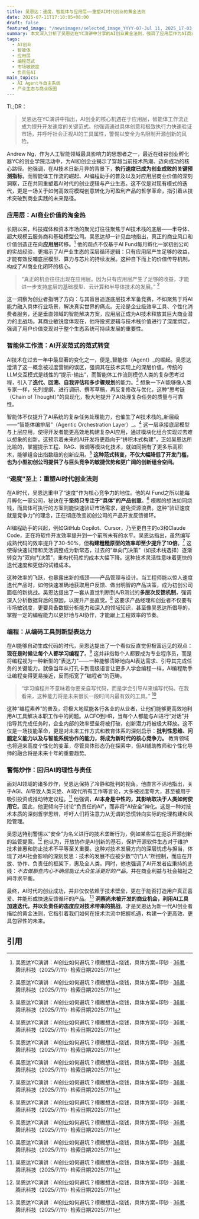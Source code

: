 ```yaml
---
title: 吴恩达：速度、智能体与应用层——重塑AI时代创业的黄金法则
date: 2025-07-11T17:10:05+08:00
draft: false
featured_image: "/newsimages/selected_image_YYYY-07-Jul 11, 2025_17-03-19-531.jpg"
summary: 本文深入分析了吴恩达在YC演讲中分享的AI创业黄金法则，强调了应用层作为AI商业价值核心的重要性。文章探讨了智能体工作流如何重塑开发范式，以及AI编程助手如何加速产品迭代，进而使“速度”成为决定初创公司成败的关键。同时，本文还剖析了编程在AI时代演变为新型表达力的趋势，并呼吁对AI技术发展保持理性，警惕过度炒作及其可能带来的社会不平等风险，倡导负责任的AI与开放的创新生态。
tags: 
  - AI创业
  - 智能体
  - 应用层
  - 编程范式
  - 市场敏锐度
  - 负责任AI
main_topics: 
  - AI Agent与自主系统
  - 产业生态与商业版图
---
```


TL;DR：
>吴恩达在YC演讲中指出，AI创业的核心机遇在于应用层，智能体工作流正成为提升开发速度的关键范式。他强调通过具体创意和极致执行力快速验证市场，并呼吁社会正视AI的工具属性，警惕以安全为名限制开源创新的风险。

Andrew Ng，作为人工智能领域最具影响力的思想者之一，最近在硅谷创业孵化器YC的创业学院活动中，为AI初创企业揭示了穿越当前技术热潮、迈向成功的核心路径。他强调，在AI技术日新月异的背景下，**执行速度已成为创业成败的关键预测指标**，而智能体工作流的崛起、AI编程助手的普及以及对应用层商业价值的深刻洞察，正在共同重塑着AI时代的创业逻辑与产业生态。这不仅是对现有模式的迭代，更是一场关于如何高效将模糊创意转化为可盈利产品的哲学革命，指引着从技术突破到商业实践的未来路径。

### 应用层：AI商业价值的淘金热

长期以来，科技媒体和资本市场的聚光灯往往聚焦于AI技术栈的底层——半导体、超大规模云服务商和基础模型公司。吴恩达却一针见血地指出，真正的商业风口和价值创造正在向**应用层**转移。[^1] 他的观点不仅基于AI Fund每月孵化一家初创公司的实战经验，更揭示了AI产业生态的深层循环逻辑：只有应用层产生足够的收益，才能有效反哺底层模型、算力与芯片的持续发展。这种自下而上的价值传导机制，构成了AI商业化闭环的核心。

>“真正的机会往往出现在应用层。因为只有应用层产生了足够的收益，才能进一步支持底层的基础模型、云计算和半导体技术的发展。” [^1]

这一洞察为创业者指明了方向：与其盲目追逐底层技术军备竞赛，不如聚焦于将AI能力融入具体行业场景，解决真实世界的痛点。无论是企业级效率工具、个性化消费者服务，还是垂直领域的智能解决方案，应用层正成为AI技术释放其巨大商业潜力的主战场。其商业敏锐度体现在，他将投资逻辑与技术栈价值进行了深度绑定，强调了用户价值变现对于整个生态系统可持续发展的重要性。

### 智能体工作流：AI开发范式的范式转变

AI技术在过去一年中最显著的变化之一，便是_智能体（Agent）_的崛起。吴恩达澄清了这一概念被过度营销的误区，强调其在技术实现上的深层价值。传统的LLM交互模式是线性的“提示-输出”，而智能体工作流则模仿人类的复杂思考过程，引入了**迭代、回溯、自我评估和多步骤规划**的能力。[^1] 想象一下AI能够像人类专家一样，先列提纲、进行调研、撰写草稿，再反复修改与优化，这种“思考链（Chain of Thought）”的具现化，极大地提升了AI处理复杂任务的质量与可靠性。

智能体不仅提升了AI系统的复杂任务处理能力，也催生了AI技术栈的_新层级——“智能体编排层”（Agentic Orchestration Layer）_。[^1] 这一层承接底层模型与上层应用，使得开发者能更高效地构建复杂AI应用，通过模块化组合实现过去难以想象的创新。这预示着未来的AI开发将更趋向于“拼积木式构建”，正如吴恩达所比喻的，掌握提示工程、RAG、微调等模块化技术，就如同拥有了更多乐高积木，能够组合出指数级的创新应用。[^1] **这种范式转变，不仅大幅降低了开发门槛，也为小型初创公司提供了与巨头竞争的敏捷优势和更广阔的创新组合空间。**

### “速度”至上：重塑AI时代创业法则

在AI时代，吴恩达重申了“速度”作为核心竞争力的地位。他的AI Fund之所以能每月孵化一家公司，秘诀在于**坚持只专注于“具体”的产品创意**。[^1] 模糊的想法如同烧钱，而具体可执行的方案则能快速验证市场需求，避免资源浪费。这种“验证速度就是竞争力”的理念，正在彻底改变初创公司的产品开发反馈循环。

AI编程助手的兴起，例如GitHub Copilot、Cursor，乃至更自主的o3和Claude Code，正在将软件开发效率提升到一个前所未有的水平。吴恩达指出，虽然编写成熟代码的效率提升了30-50%，但**构建粗糙原型的效率却至少提升了10倍**。[^1] 这使得快速试错和灵活调整成为新常态，过去的“单向门决策”（如技术栈选择）逐渐转变为“双向门决策”，重构代码库的成本大幅下降。这种技术灵活性意味着更快的迭代速度和更低的试错成本。

这种效率的飞跃，也暴露出新的瓶颈——产品管理与设计。当工程师能以惊人速度迭代产品时，如何快速准确地获取用户反馈、做出明智的产品决策，成为初创公司面临的新挑战。吴恩达提出了一套从直觉判断到A/B测试的**多层次反馈机制**，强调深入分析数据背后的原因，以提升产品直觉。[^1] 这要求产品经理和创业者不仅要有市场敏锐度，更要具备数据分析能力和深入的领域知识，甚至像吴恩达所倡导的，掌握一定的编程能力以更好地与AI协作，才能跟上工程效率的节奏。

### 编程：从编码工具到新型表达力

在AI能够自动生成代码的时代，吴恩达提出了一个看似反直觉但极富远见的观点：**现在是时候让每个人都学习编程了**。[^1] 这并非指每个人都要成为专业程序员，而是将编程视为一种新型的“表达力”——一种能够清晰地向AI表达需求、引导其完成任务的关键能力。就像当年从打孔卡到高级语言让更多人学会编程一样，AI编程助手让编程变得更易接近，反而拓宽了“编程者”的范畴。

>“学习编程并不意味着你要亲自写代码，而是学会引导AI来编写代码。在我看来，这种能力将是未来很长一段时间内最有效的工具。” [^1]

这种“编程素养”的普及，将极大地赋能各行各业的从业者，让他们能够更高效地利用AI工具解决本职工作中的问题。从CFO到HR，当每个人都能与AI进行“对话”并指导其完成任务时，企业内部的效率壁垒将被打破，创新潜力将被极大释放。这不仅是一场技能革命，更是对未来工作方式和教育体系的深刻启示：**批判性思维、问题定义能力以及与智能系统协作的能力，将成为新时代的核心竞争力。** 教育领域也将迎来高度个性化的变革，尽管具体形态仍在探索中，但AI辅助教师和个性化导师的融合将是未来十年的重要趋势。

### 警惕炒作：回归AI的理性与责任

面对AI领域的诸多炒作，吴恩达保持了冷静和批判的视角。他直言不讳地指出，关于AGI、AI导致人类灭绝、AI取代所有工作等言论，大多被过度夸大，甚至被用于吸引投资或推动特定议程。[^1] 他强调，**AI本身是中性的，其影响取决于人类如何使用它**。因此，他更倾向于讨论“负责任的AI”，而非将“AI安全”神化。这是一种对技术本质的深刻哲学思辨，呼吁人们将注意力从无谓的恐慌转向实际的伦理构建和风险管理。

吴恩达特别警惕以“安全”为名义进行的技术垄断行为，例如某些旨在扼杀开源创新的监管提案。[^1] 他认为，开放协作是AI创新的基石，保护开源软件生态对于维护技术普惠和防止技术不平等至关重要。这种对技术发展方向的深层忧虑与担当，体现了对AI社会影响的深刻反思：技术的发展不应被少数“守门人”所控制，而应在开放、协作、负责任的框架下，惠及全人类。同时，他也强调了AI开发者应秉持的底线：_不去做那些内心不确信能让大众生活更好的产品_，并在商业利益与社会福祉之间寻求平衡。

最终，AI时代的创业成功，并非仅仅依赖于技术壁垒，更在于能否打造用户真正喜爱、并能形成快速反馈循环的产品。[^1] **洞察尚未被开发的商业机会，利用AI工具加速迭代，并以负责任的态度应对技术带来的挑战**，才是吴恩达为新一代AI创业者描绘的黄金法则，它指引着我们如何在技术洪流中把握机遇，构建一个更高效、更具包容性的未来。

## 引用
[^1]: 吴恩达YC演讲：AI创业如何避坑？模糊想法=烧钱，具体方案=印钞 · [36氪](https://www.36kr.com/p/3374272567154946) · 腾讯科技（2025/7/11）· 检索日期2025/7/11
